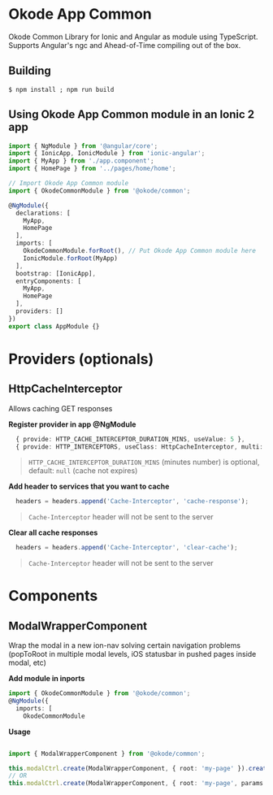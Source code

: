 # Okode App Common

Okode Common Library for Ionic and Angular as module using TypeScript. Supports Angular's ngc and Ahead-of-Time compiling out of the box.

## Building

```
$ npm install ; npm run build
```

## Using Okode App Common module in an Ionic 2 app

```typescript
import { NgModule } from '@angular/core';
import { IonicApp, IonicModule } from 'ionic-angular';
import { MyApp } from './app.component';
import { HomePage } from '../pages/home/home';

// Import Okode App Common module
import { OkodeCommonModule } from '@okode/common';

@NgModule({
  declarations: [
    MyApp,
    HomePage
  ],
  imports: [
    OkodeCommonModule.forRoot(), // Put Okode App Common module here
    IonicModule.forRoot(MyApp)
  ],
  bootstrap: [IonicApp],
  entryComponents: [
    MyApp,
    HomePage
  ],
  providers: []
})
export class AppModule {}
```

# Providers (optionals)

## HttpCacheInterceptor

Allows caching GET responses

**Register provider in app @NgModule**
```typescript
  { provide: HTTP_CACHE_INTERCEPTOR_DURATION_MINS, useValue: 5 },
  { provide: HTTP_INTERCEPTORS, useClass: HttpCacheInterceptor, multi: true },
```
>`HTTP_CACHE_INTERCEPTOR_DURATION_MINS` (minutes number) is optional, default: `null` (cache not expires)

**Add header to services that you want to cache**
```typescript
  headers = headers.append('Cache-Interceptor', 'cache-response');
````
>`Cache-Interceptor` header will not be sent to the server

**Clear all cache responses**
```typescript
  headers = headers.append('Cache-Interceptor', 'clear-cache');
````
>`Cache-Interceptor` header will not be sent to the server

# Components

## ModalWrapperComponent

Wrap the modal in a new ion-nav solving certain navigation problems (popToRoot in multiple modal levels, iOS statusbar in pushed pages inside modal, etc)

**Add module in inports**
```typescript
import { OkodeCommonModule } from '@okode/common';
@NgModule({
  imports: [
    OkodeCommonModule
```

**Usage**
```typescript

import { ModalWrapperComponent } from '@okode/common';

this.modalCtrl.create(ModalWrapperComponent, { root: 'my-page' }).create();
// OR
this.modalCtrl.create(ModalWrapperComponent, { root: 'my-page', params: { foo: 'bar' } }).create();
```
